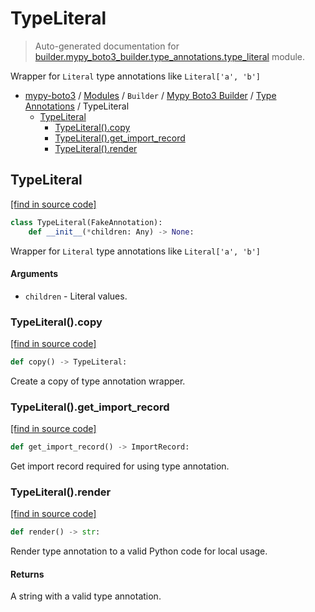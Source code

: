 # TypeLiteral

> Auto-generated documentation for [builder.mypy_boto3_builder.type_annotations.type_literal](https://github.com/vemel/mypy_boto3/blob/master/builder/mypy_boto3_builder/type_annotations/type_literal.py) module.

Wrapper for `Literal` type annotations like `Literal['a', 'b']`

- [mypy-boto3](../../../README.md#mypy_boto3) / [Modules](../../../MODULES.md#mypy-boto3-modules) / `Builder` / [Mypy Boto3 Builder](../index.md#mypy-boto3-builder) / [Type Annotations](index.md#type-annotations) / TypeLiteral
    - [TypeLiteral](#typeliteral)
        - [TypeLiteral().copy](#typeliteralcopy)
        - [TypeLiteral().get_import_record](#typeliteralget_import_record)
        - [TypeLiteral().render](#typeliteralrender)

## TypeLiteral

[[find in source code]](https://github.com/vemel/mypy_boto3/blob/master/builder/mypy_boto3_builder/type_annotations/type_literal.py#L13)

```python
class TypeLiteral(FakeAnnotation):
    def __init__(*children: Any) -> None:
```

Wrapper for `Literal` type annotations like `Literal['a', 'b']`

#### Arguments

- `children` - Literal values.

### TypeLiteral().copy

[[find in source code]](https://github.com/vemel/mypy_boto3/blob/master/builder/mypy_boto3_builder/type_annotations/type_literal.py#L42)

```python
def copy() -> TypeLiteral:
```

Create a copy of type annotation wrapper.

### TypeLiteral().get_import_record

[[find in source code]](https://github.com/vemel/mypy_boto3/blob/master/builder/mypy_boto3_builder/type_annotations/type_literal.py#L36)

```python
def get_import_record() -> ImportRecord:
```

Get import record required for using type annotation.

### TypeLiteral().render

[[find in source code]](https://github.com/vemel/mypy_boto3/blob/master/builder/mypy_boto3_builder/type_annotations/type_literal.py#L26)

```python
def render() -> str:
```

Render type annotation to a valid Python code for local usage.

#### Returns

A string with a valid type annotation.
